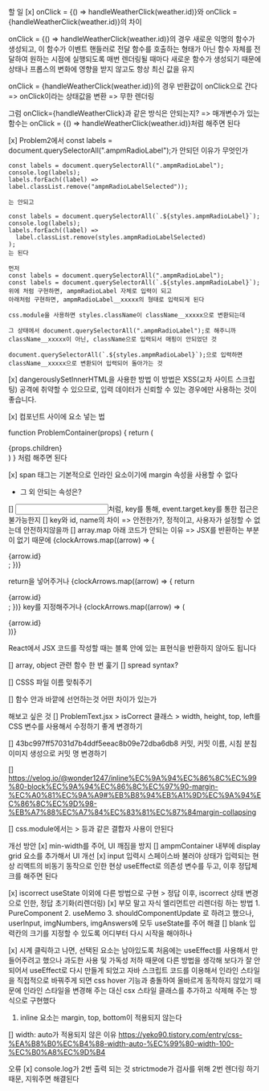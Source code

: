 할 일
[x]
onClick = {() => handleWeatherClick(weather.id)}와
onClick = {handleWeatherClick(weather.id)}의 차이

onClick = {() => handleWeatherClick(weather.id)}의 경우
새로운 익명의 함수가 생성되고, 이 함수가 이벤트 핸들러로 전달
함수를 호출하는 형태가 아닌 함수 자체를 전달하여 원하는 시점에 실행되도록
매번 렌더링될 때마다 새로운 함수가 생성되기 때문에 상태나 프롭스의 변화에 영향을 받지 않고도 항상 최신 값을 유지

onClick = {handleWeatherClick(weather.id)}의 경우 반환값이 onClick으로 간다 => onClick이라는 상태값을 변환 => 무한 렌더링

그럼 onClick={handleWeatherClick}과 같은 방식은 안되는지?
=> 매개변수가 있는 함수는 onClick = {() => handleWeatherClick(weather.id)}처럼 해주면 된다

[x] Problem2에서 const labels = document.querySelectorAll(".ampmRadioLabel");가 안되던 이유가 무엇인가

    const labels = document.querySelectorAll(".ampmRadioLabel");
    console.log(labels);
    labels.forEach((label) => label.classList.remove("ampmRadioLabelSelected"));

    는 안되고

    const labels = document.querySelectorAll(`.${styles.ampmRadioLabel}`);
    console.log(labels);
    labels.forEach((label) =>
      label.classList.remove(styles.ampmRadioLabelSelected)
    );
    는 된다

    먼저
    const labels = document.querySelectorAll(".ampmRadioLabel");
    const labels = document.querySelectorAll(`.${styles.ampmRadioLabel}`);
    위에 처럼 구현하면, ampmRadioLabel 자체로 입력이 되고
    아래처럼 구현하면, ampmRadioLabel__xxxxx의 형태로 입력되게 된다

    css.module을 사용하면 styles.className이 className__xxxxx으로 변환되는데

    그 상태에서 document.querySelectorAll(".ampmRadioLabel");로 해주니까 className__xxxxx이 아닌, className으로 입력되서 매핑이 안되었던 것

    document.querySelectorAll(`.${styles.ampmRadioLabel}`);으로 입력하면 className__xxxxx으로 변환되어 입력되어 돌아가는 것

[x] dangerouslySetInnerHTML을 사용한 방법
이 방법은 XSS(교차 사이트 스크립팅) 공격에 취약할 수 있으므로, 입력 데이터가 신뢰할 수 있는 경우에만 사용하는 것이 좋습니다.

[x] 컴포넌트 사이에 요소 넣는 법
<ProblemContainer>

  <!-- 다른 컴포넌트 -->
</ProblemContainer>

function ProblemContainer(props) {
return (

 <div>
{props.children}
</div>
)
}
처럼 해주면 된다

[x] span 태그는 기본적으로 인라인 요소이기에 margin 속성을 사용할 수 없다

- 그 외 안되는 속성은?

[] <input key="1" type="text" />처럼, key를 통해, event.target.key를 통한 접근은 불가능한지
[] key와 id, name의 차이
=> 안전한가?, 정적이고, 사용자가 설정할 수 없는데 안전하지않을까
[] array.map
아래 코드가 안되는 이유 => JSX를 반환하는 부분이 없기 때문에
{clockArrows.map((arrow) => {

<div>{arrow.id}</div>;
})}

return을 넣어주거나
{clockArrows.map((arrow) => {
return <div>{arrow.id}</div>;
})}
key를 지정해주거나
{clockArrows.map((arrow) => (

<div key={arrow.id}>{arrow.id}</div>
))}

React에서 JSX 코드를 작성할 때는 블록 안에 있는 표현식을 반환하지 않아도 됩니다

[] array, object 관련 함수 한 번 훑기
[] spread syntax?

[] CSSS 파일 이름 맞춰주기

[] 함수 안과 바깥에 선언하는것 어떤 차이가 있는가

해보고 싶은 것
[] ProblemText.jsx > isCorrect 클래스 > width, height, top, left를 CSS 변수를 사용해서 수정하기 좋게 변경하기

[] 43bc997ff57031d7b4ddf5eeac8b09e72dba6db8 커밋, 커밋 이름, 시침 분침 이미지 생성으로
커밋 명 변경하기

[] https://velog.io/@wonder1247/inline%EC%9A%94%EC%86%8C%EC%99%80-block%EC%9A%94%EC%86%8C%EC%97%90-margin-%EC%A0%81%EC%9A%A9#%EB%B8%94%EB%A1%9D%EC%9A%94%EC%86%8C%EC%9D%98-%EB%A7%88%EC%A7%84%EC%83%81%EC%87%84margin-collapsing

[] css.module에서는 > 등과 같은 결합자 사용이 안된다

개선 방안
[x] min-width를 주어, UI 깨짐을 방지
[] ampmContainer 내부에 display grid 요소를 추가해서 UI 개선
[x] input 입력시 스페이스바 불러야 상태가 입력되는 현상
리액트의 비동기 동작으로 인한 현상
useEffect로 의존성 변수를 두고, 이후 정답체크를 해주면 된다

[x] iscorrect useState 이외에 다른 방법으로 구현 > 정답 이후, iscorrect 상태 변경으로 인한, 정답 초기화(리렌더링)
[x] 부모 말고 자식 엘리먼트만 리렌더링 하는 방법 1. PureComponent 2. useMemo 3. shouldComponentUpdate
로 하려고 했으나, userInput, imgNumbers, imgAnswers에 모두 useState를 주어 해결
[] blank 입력칸의 크기를 지정할 수 있도록
어디부터 다시 시작을 해야하나

[x] 시계 클릭하고 나면, 선택된 요소는 남아있도록
처음에는 useEffect를 사용해서 만들어주려고 했으나
과도한 사용 및 가독성 저하 때문에 다른 방법을 생각해 보다가
잘 안되어서 useEffect로 다시 만들게 되었고
자바 스크립트 코드를 이용해서 인라인 스타일을 직접적으로 바꿔주게 되면
css hover 기능과 충돌하여 올바르게 동작하지 않았기 때문에
인라인 스타일을 변경해 주는 대신 csx 스타일 클래스를 추가하고 삭제해 주는 방식으로 구현했다

1. inline 요소는 margin, top, bottom이 적용되지 않는다

[] width: auto가 적용되지 않은 이유
https://yeko90.tistory.com/entry/css-%EA%B8%B0%EC%B4%88-width-auto-%EC%99%80-width-100-%EC%B0%A8%EC%9D%B4

오류
[x] console.log가 2번 출력 되는 것
strictmode가 검사를 위해 2번 렌더링 하기 때문, 지워주면 해결된다
